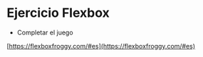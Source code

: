 # Ejercicio Flexbox

* Completar el juego

[https://flexboxfroggy.com/#es](https://flexboxfroggy.com/#es)